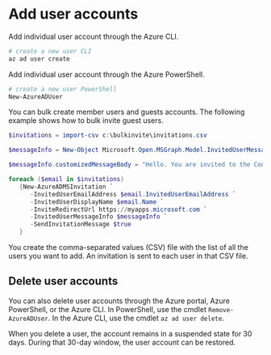 # Add user accounts

Add individual user account through the Azure CLI.
```bash
# create a new user CLI
az ad user create
```

Add individual user account through the Azure PowerShell.
```PowerShell
# create a new user PowerShell
New-AzureADUser
```

You can bulk create member users and guests accounts. The following example shows how to bulk invite guest users.

```PowerShell
$invitations = import-csv c:\bulkinvite\invitations.csv

$messageInfo = New-Object Microsoft.Open.MSGraph.Model.InvitedUserMessageInfo

$messageInfo.customizedMessageBody = "Hello. You are invited to the Contoso organization."

foreach ($email in $invitations)
   {New-AzureADMSInvitation `
      -InvitedUserEmailAddress $email.InvitedUserEmailAddress `
      -InvitedUserDisplayName $email.Name `
      -InviteRedirectUrl https://myapps.microsoft.com `
      -InvitedUserMessageInfo $messageInfo `
      -SendInvitationMessage $true
   }
```
You create the comma-separated values (CSV) file with the list of all the users you want to add. An invitation is sent to each user in that CSV file.

## Delete user accounts

You can also delete user accounts through the Azure portal, Azure PowerShell, or the Azure CLI. In PowerShell, use the cmdlet ```Remove-AzureADUser```. In the Azure CLI, use the cmdlet ```az ad user delete```.

When you delete a user, the account remains in a suspended state for 30 days. During that 30-day window, the user account can be restored.














